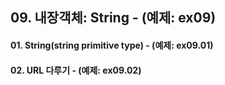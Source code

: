 ## 09. 내장객체: String - (예제: ex09)

#### 01. String(string primitive type) - (예제: ex09.01)
#### 02. URL 다루기 - (예제: ex09.02)